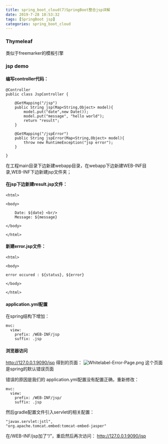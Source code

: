 ```yaml
---
title: spring_boot_cloud(7)SpringBoot整合jsp详解
date: 2019-7-28 10:53:32
tags: [SpringBoot jsp]
categories: spring_boot_cloud
---
```


### Thymeleaf
类似于freemarker的模板引擎
<!-- more -->

### jsp demo
#### 编写controller代码：
```
@Controller
public class JspController {

    @GetMapping("/jsp")
    public String jsp(Map<String,Object> model){
        model.put("date",new Date());
        model.put("message", "hello world");
        return "result";
    }

    @GetMapping("/jspError")
    public String jspError(Map<String,Object> model){
        throw new RuntimeException("jsp error");
    }

}
```
在工程main目录下边新建webapp目录，在webapp下边新建WEB-INF目录,WEB-INF下边新建jsp文件夹；
#### 在jsp下边新建result.jsp文件：
```
<html>

<body>

    Date: ${date} <br/>
    Message: ${message}

</body>

</html>
```
#### 新建error.jsp文件：
```
<html>

<body>

error occured : ${status}, ${error}

</body>

</html>
```
#### application.yml配置
在spring结构下增加：
```
mvc:
  view:
    prefix: /WEB-INF/jsp
    suffix: .jsp
```

#### 浏览器访问
http://127.0.0.1:9090/jsp
得到的页面：
![Whitelabel-Error-Page.png](Whitelabel-Error-Page.png)
这个页面是spring的默认错误页面

错误的原因是我们的 application.yml配置没有配置正确，重新修改：
```
mvc:
  view:
    prefix: /WEB-INF/jsp/
    suffix: .jsp
```
然后gradle配置文件引入servlet的相关配置：
```
"javax.servlet:jstl",
"org.apache.tomcat.embed:tomcat-embed-jasper"
```
在/WEB-INF/jsp加了“/”，重启然后再次访问：
http://127.0.0.1:9090/jsp
